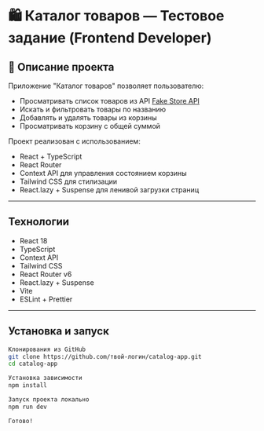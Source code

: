 # 🛍️ Каталог товаров — Тестовое задание (Frontend Developer)

## 🚀 Описание проекта

Приложение "Каталог товаров" позволяет пользователю:

- Просматривать список товаров из API [Fake Store API](https://fakestoreapi.com/)
- Искать и фильтровать товары по названию
- Добавлять и удалять товары из корзины
- Просматривать корзину с общей суммой

Проект реализован с использованием:

- React + TypeScript
- React Router
- Context API для управления состоянием корзины
- Tailwind CSS для стилизации
- React.lazy + Suspense для ленивой загрузки страниц

---

##  Технологии

- React 18
- TypeScript
- Context API
- Tailwind CSS
- React Router v6
- React.lazy + Suspense
- Vite
- ESLint + Prettier

---

##  Установка и запуск


```bash
Клонирования из GitHub
git clone https://github.com/твой-логин/catalog-app.git
cd catalog-app

Установка зависимости
npm install

Запуск проекта локально
npm run dev

Готово!
